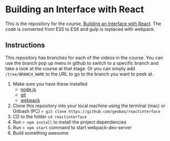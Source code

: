 # Building an Interface with React
This is the repository for the course, [Building an Interface with React](https://www.lynda.com/React-js-tutorials/Building-Web-Interface-React-js/495271-2.html).
The code is converted from ES5 to ES6 and gulp is replaced with webpack.

## Instructions
This repository has branches for each of the videos in the course. You can use the branch pop up menu in github to switch to a specific branch and take a look at the course at that stage. Or you can simply add `/tree/BRANCH_NAME` to the URL to go to the branch you want to peek at.

1. Make sure you have these installed
	- [node.js](http://nodejs.org/)
	- [git](http://git-scm.com/)
	- [webpack](http://webpack.js.org/)
2. Clone this repository into your local machine using the terminal (mac) or Gitbash (PC) `> git clone https://github.com/geobas/reactinterface`
3. CD to the folder `cd reactinterface`
4. Run `> npm install` to install the project dependencies
5. Run `> npm start` command to start webpack-dev-server
6. Build something awesome